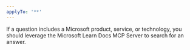```yaml
---
applyTo: '**'
---
```

If a question includes a Microsoft product, service, or technology, you should leverage the Microsoft Learn Docs MCP Server to search for an answer.